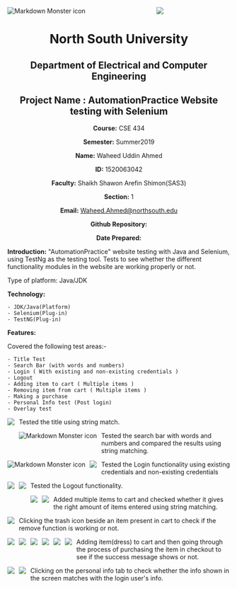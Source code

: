 <img src="images/Home Page.PNG" style="float: left; margin-right: 10px; margin-bottom:20px;"
     alt="Markdown Monster icon"
     style="float: left; margin-right: 10px;" />

<p align="center">
<img src="images/">
</p>

<div align="center">


# North South University </h5>
##  Department of Electrical and Computer Engineering </h3>

## Project Name : AutomationPractice Website testing with Selenium

**Course:** CSE 434

**Semester:** Summer2019

**Name:** Waheed Uddin Ahmed

**ID:** 1520063042

**Faculty:** Shaikh Shawon Arefin Shimon(SAS3)

**Section:** 1

**Email:** Waheed.Ahmed@northsouth.edu

**Github Repository:** [](https://github.com/)

**Date Prepared:** 
</div>



**Introduction:**
"AutomationPractice" website testing with Java and Selenium, using TestNg as the testing tool. Tests to see whether the different functionality modules in the website are working properly or not.


Type of platform: Java/JDK


**Technology:**

    - JDK/Java(Platform)
    - Selenium(Plug-in)
    - TestNG(Plug-in)

**Features:**

Covered the following test areas:-

    - Title Test
    - Search Bar (with words and numbers)
    - Login ( With existing and non-existing credentials )
    - Logout
    - Adding item to cart ( Multiple items )
    - Removing item from cart ( Multiple items )
    - Making a purchase 
    - Personal Info test (Post login)
    - Overlay test


<p align="center">
<img src="images/Title test.PNG" style="float: left; margin-right: 10px; margin-bottom:20px;">
</p>

Tested the title using string match.



<img src="images/Search Bar.PNG" style="float: left; margin-right: 10px; margin-bottom:20px;" alt="Markdown Monster icon"
     style="float: left; margin-right: 10px;" />


Tested the search bar with words and numbers and compared the results using string matching.






<img src="images/Login-1.PNG" style="float: left; margin-right: 10px; margin-bottom:20px;"
     alt="Markdown Monster icon"
     style="float: left; margin-right: 10px; margin-bottom:20px;" /> 

<p align="center">
<img src="images/Login-2.PNG" style="float: left; margin-right: 10px; margin-bottom:20px;">
</p>

Tested the Login functionality using existing credentials and non-existing credentials


<p align="center">
<img src="images/Logout-1.PNG" style="float: left; margin-right: 10px; margin-bottom:20px;">
</p>

<p align="center">
<img src="images/Logout-2.PNG" style="float: left; margin-right: 10px; margin-bottom:20px;">
</p>

Tested the Logout functionality.


<p align="center">
<img src="images/Adding item to cart-1.PNG" style="float: left; margin-right: 10px; margin-bottom:20px;">
</p>

<p align="center">
<img src="images/Adding item to cart-2.PNG" style="float: left; margin-right: 10px; margin-bottom:20px;">
</p>

Added multiple items to cart and checked whether it gives the right amount of items entered using string matching.


<p align="center">
<img src="images/Removing Item from cart.PNG" style="float: left; margin-right: 10px; margin-bottom:20px;">
</p>

Clicking the trash icon beside an item present in cart to check if the remove function is working or not.


<p align="center">
<img src="images/Making a purchase-1.PNG" style="float: left; margin-right: 10px; margin-bottom:20px;">
</p>

<p align="center">
<img src="images/Making a purchase-2.PNG" style="float: left; margin-right: 10px; margin-bottom:20px;">
</p>

<p align="center">
<img src="images/Making a purchase-3.PNG" style="float: left; margin-right: 10px; margin-bottom:20px;">
</p>

<p align="center">
<img src="images/Making a purchase-4.PNG" style="float: left; margin-right: 10px; margin-bottom:20px;">
</p>

<p align="center">
<img src="images/Making a purchase-5.PNG" style="float: left; margin-right: 10px; margin-bottom:20px;">
</p>

<p align="center">
<img src="images/Making a purchase-6.PNG" style="float: left; margin-right: 10px; margin-bottom:20px;">
</p>

Adding item(dress) to cart and then going through the process of purchasing the item in checkout to see if the success message shows or not.


<p align="center">
<img src="images/Personal info-1.PNG" style="float: left; margin-right: 10px; margin-bottom:20px;">
</p>

<p align="center">
<img src="images/Personal info-2.PNG" style="float: left; margin-right: 10px; margin-bottom:20px;">
</p>

Clicking on the personal info tab to check whether the info shown in the screen matches with the login user's info.